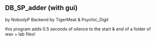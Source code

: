 ## DB_SP_adder (with gui)
by NobodyP 
Backend by TigerMeat & Psychic_Digit 

this program adds 0.5 seconds of silence to the start & end of a folder of wav + lab files!